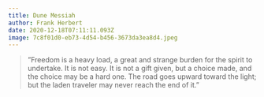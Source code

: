 ```yaml
---
title: Dune Messiah
author: Frank Herbert
date: 2020-12-18T07:11:11.093Z
image: 7c8f01d0-eb73-4d54-b456-3673da3ea8d4.jpeg
---
```

> ”Freedom is a heavy load, a great and strange burden for the spirit to undertake. It is not easy. It is not a gift given, but a choice made, and the choice may be a hard one. The road goes upward toward the light; but the laden traveler may never reach the end of it.”